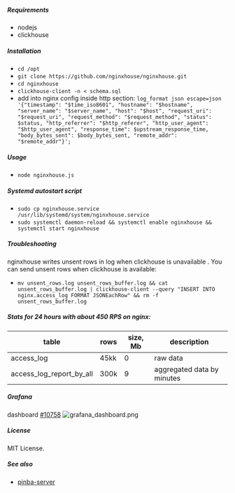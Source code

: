 ##### Requirements
- nodejs
- clickhouse

##### Installation

- `cd /opt`
- `git clone https://github.com/nginxhouse/nginxhouse.git`
- `cd nginxhouse`
- `clickhouse-client -n < schema.sql`
- add into nginx config inside http section: `log_format json escape=json '{"timestamp": "$time_iso8601", "hostname": "$hostname", "server_name": "$server_name", "host": "$host", "request_uri": "$request_uri", "request_method": "$request_method", "status": $status, "http_referrer": "$http_referer", "http_user_agent": "$http_user_agent", "response_time": $upstream_response_time, "body_bytes_sent": $body_bytes_sent, "remote_addr": "$remote_addr"}';`

##### Usage

- `node nginxhouse.js`

##### Systemd autostart script
- `sudo cp nginxhouse.service /usr/lib/systemd/system/nginxhouse.service`
- `sudo systemctl daemon-reload && systemctl enable nginxhouse && systemctl start nginxhouse`

##### Troubleshooting
nginxhouse writes unsent rows in log when clickhouse is unavailable . You can send unsent rows when clickhouse is available:
- `mv unsent_rows.log unsent_rows_buffer.log && cat unsent_rows_buffer.log | clickhouse-client --query "INSERT INTO nginx.access_log FORMAT JSONEachRow" && rm -f unsent_rows_buffer.log`

##### Stats for 24 hours with about 450 RPS on nginx:

|table|rows|size, Mb|description|
|---|---|---|---|
|access_log|45kk|0|raw data|
|access_log_report_by_all|300k|9|aggregated data by minutes|

##### Grafana
dashboard [#10758](https://grafana.com/dashboards/10758)
![grafana_dashboard.png](https://raw.githubusercontent.com/nginxhouse/nginxhouse/master/grafana_dashboard.png)

##### License
MIT License.

##### See also
- [pinba-server](https://github.com/pinba-server/pinba-server)
